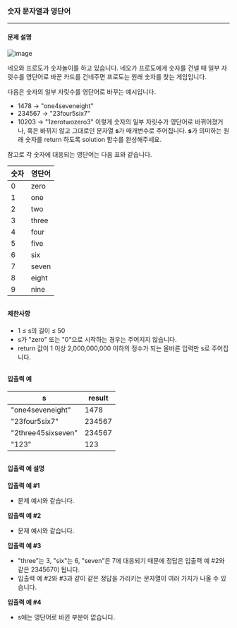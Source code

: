 ### 숫자 문자열과 영단어
<hr></hr>

#### 문제 설명
![image](https://user-images.githubusercontent.com/70263403/183064230-bf2fa50d-e520-4ced-96b4-d276b225ede1.png)

네오와 프로도가 숫자놀이를 하고 있습니다. 네오가 프로도에게 숫자를 건넬 때 일부 자릿수를 영단어로 바꾼 카드를 건네주면 프로도는 원래 숫자를 찾는 게임입니다.

다음은 숫자의 일부 자릿수를 영단어로 바꾸는 예시입니다.

* 1478 → "one4seveneight"
* 234567 → "23four5six7"
* 10203 → "1zerotwozero3"
이렇게 숫자의 일부 자릿수가 영단어로 바뀌어졌거나, 혹은 바뀌지 않고 그대로인 문자열 <b>s</b>가 매개변수로 주어집니다. <b>s</b>가 의미하는 원래 숫자를 return 하도록 solution 함수를 완성해주세요.

참고로 각 숫자에 대응되는 영단어는 다음 표와 같습니다.

|숫자|영단어|
|-|-----|
|0|zero|
|1|one|
|2|two|
|3|three|
|4|four|
|5|five|
|6|six|
|7|seven|
|8|eight|
|9|nine|
<h2></h2>

#### 제한사항
* 1 ≤ s의 길이 ≤ 50
* s가 "zero" 또는 "0"으로 시작하는 경우는 주어지지 않습니다.
* return 값이 1 이상 2,000,000,000 이하의 정수가 되는 올바른 입력만 s로 주어집니다.
<h2></h2>

#### 입출력 예
|s|	result|
|----------------|------|
|"one4seveneight"|	1478|
|"23four5six7"| 234567|
|"2three45sixseven"|	234567|
|"123"|	123|
<h2></h2>

#### 입출력 예 설명
<b>입출력 예 #1</b>
* 문제 예시와 같습니다.

<b>입출력 예 #2</b>
* 문제 예시와 같습니다.

<b>입출력 예 #3</b>
* "three"는 3, "six"는 6, "seven"은 7에 대응되기 때문에 정답은 입출력 예 #2와 같은 234567이 됩니다.
* 입출력 예 #2와 #3과 같이 같은 정답을 가리키는 문자열이 여러 가지가 나올 수 있습니다.

<b>입출력 예 #4</b>
* s에는 영단어로 바뀐 부분이 없습니다.
